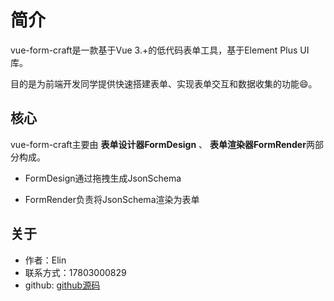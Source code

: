 # 简介

vue-form-craft是一款基于Vue 3.+的低代码表单工具，基于Element Plus UI库。

目的是为前端开发同学提供快速搭建表单、实现表单交互和数据收集的功能😄。

## 核心

vue-form-craft主要由 **表单设计器FormDesign** 、 **表单渲染器FormRender**两部分构成。

- FormDesign通过拖拽生成JsonSchema

- FormRender负责将JsonSchema渲染为表单

## 关于

- 作者：Elin
- 联系方式：17803000829
- github: [github源码](https://github.com/xinnian999/vue-form-craft)